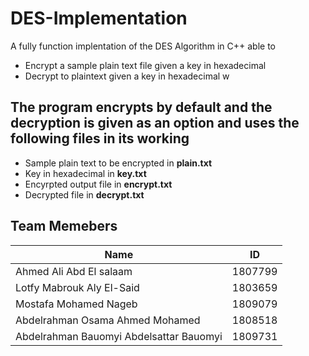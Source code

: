 # DES-Implementation
A fully function implentation of the DES Algorithm in C++ able to
* Encrypt a sample plain text file given a key in hexadecimal 
* Decrypt to plaintext given a key in hexadecimal w
## The program encrypts by default and the decryption is given as an option and uses the following files in its working
* Sample plain text to be encrypted in __plain.txt__
* Key in hexadecimal in __key.txt__
* Encyrpted output file in __encrypt.txt__
* Decrypted file in __decrypt.txt__

## Team Memebers
| Name                   |ID |
|-----|--------|
|Ahmed Ali Abd El salaam| 1807799|
|Lotfy Mabrouk Aly El-Said|1803659|
|Mostafa Mohamed Nageb|1809079|
|Abdelrahman Osama Ahmed Mohamed|1808518|
|Abdelrahman Bauomyi Abdelsattar Bauomyi|1809731|


